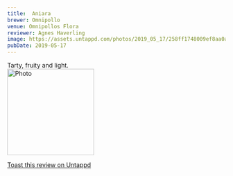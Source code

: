 ```yaml
---
title:  Aniara
brewer: Omnipollo
venue: Omnipollos Flora
reviewer: Agnes Haverling
image: https://assets.untappd.com/photos/2019_05_17/258ff1748009ef8aa0af201f85aa4899_200x200.jpeg
pubDate: 2019-05-17
---
```


Tarty, fruity and light.
						  <br />
						  <img height="200" width="200" src="https://assets.untappd.com/photos/2019_05_17/258ff1748009ef8aa0af201f85aa4899_200x200.jpeg" alt="Photo">         
						
[Toast this review on Untappd](https://untappd.com/user/StoutEmpire/checkin/750352491)
